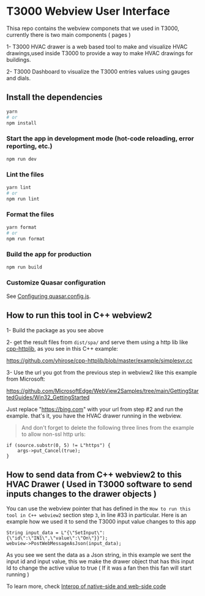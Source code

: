 # T3000 Webview User Interface

Thisa repo contains the webview componets that we used in T3000, currently there is two main components ( pages )

1- T3000 HVAC drawer is a web based tool to make and visualize HVAC drawings,used inside T3000 to provide a way to make HVAC drawings for buildings.

2- T3000 Dashboard to visualize the T3000 entries values using gauges and dials.

## Install the dependencies

```bash
yarn
# or
npm install
```

### Start the app in development mode (hot-code reloading, error reporting, etc.)

```bash
npm run dev
```

### Lint the files

```bash
yarn lint
# or
npm run lint
```

### Format the files

```bash
yarn format
# or
npm run format
```

### Build the app for production

```bash
npm run build
```

### Customize Quasar configuration

See [Configuring quasar.config.js](https://v2.quasar.dev/quasar-cli-vite/quasar-config-js).

## How to run this tool in C++ webview2

1- Build the package as you see above

2- get the result files from `dist/spa/` and serve them using a http lib like [cpp-httplib](https://github.com/yhirose/cpp-httplib), as you see in this C++ example:

https://github.com/yhirose/cpp-httplib/blob/master/example/simplesvr.cc

3- Use the url you got from the previous step in webview2 like this example from Microsoft:

https://github.com/MicrosoftEdge/WebView2Samples/tree/main/GettingStartedGuides/Win32_GettingStarted

Just replace "https://bing.com" with your url from step #2 and run the example. that's it, you have the HVAC drawer running in the webview.

> And don't forget to delete the following three lines from the example to allow non-ssl http urls:

    if (source.substr(0, 5) != L"https") {
        args->put_Cancel(true);
    }

## How to send data from C++ webview2 to this HVAC Drawer ( Used in T3000 software to send inputs changes to the drawer objects )

You can use the webview pointer that has defined in the `How to run this tool in C++ webview2` section step `3`, in line #33 in particular.
Here is an example how we used it to send the T3000 input value changes to this app

    String input_data = L"{\"SetInput\":{\"id\":\"IN1\",\"value\":\"On\"}}");
    webview->PostWebMessageAsJson(input_data);

As you see we sent the data as a Json string, in this example we sent the input id and input value, this we make the drawer object that has this input Id to change the active value to true ( If it was a fan then this fan will start running )

To learn more, check [Interop of native-side and web-side code](https://learn.microsoft.com/en-us/microsoft-edge/webview2/how-to/communicate-btwn-web-native)
